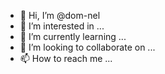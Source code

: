 - 👋 Hi, I’m @dom-nel
- 👀 I’m interested in ...
- 🌱 I’m currently learning ...
- 💞️ I’m looking to collaborate on ...
- 📫 How to reach me ...

<!---
dom-nel/dom-nel is a ✨ special ✨ repository because its `README.md` (this file) appears on your GitHub profile.
You can click the Preview link to take a look at your changes.
--->
